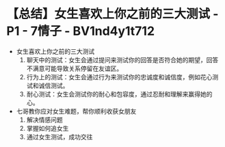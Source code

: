# 【总结】女生喜欢上你之前的三大测试 - P1 - 7情子 - BV1nd4y1t712

-   女生喜欢上你之前的三大测试
    1.  聊天中的测试：女生会通过提问来测试你的回答是否符合她的期望，回答不满意可能导致关系停留在友谊区。
    2.  行为上的测试：女生会通过行为来测试你的忠诚度和诚信度，例如花心测试和诚信测试。
    3.  耐心测试：女生会测试你的耐心和包容度，通过忍耐和理解来赢得她的心。
-   七哥教你应对女生难题，帮你顺利收获女朋友
    1.  解决情感问题
    2.  掌握如何追女生
    3.  通过女生测试，成功交往